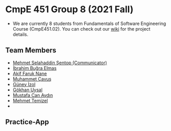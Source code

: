 # CmpE 451 Group 8 (2021 Fall)
- We are currently 8 students from Fundamentals of Software Engineering Course (CmpE451.02). You can check out our [wiki](https://github.com/bounswe/2021SpringGroup8/wiki) for the project details.

## Team Members
- [Mehmet Selahaddin Şentop (Communicator)](https://github.com/bounswe/2021SpringGroup8/wiki/Mehmet-Selahaddin-Şentop)
- [İbrahim Buğra Elmas](https://github.com/bounswe/2021SpringGroup8/wiki/%C4%B0brahim-Bu%C4%9Fra-Elmas)
- [Akif Faruk Nane](https://github.com/bounswe/2021SpringGroup8/wiki/Akif-Faruk-NANE)
- [Muhammet Çavuş](https://github.com/bounswe/2021SpringGroup8/wiki/Muhammet-%C3%87avu%C5%9F)
- [Güney İzol](https://github.com/bounswe/2021SpringGroup8/wiki/Güney-İzol)
- [Gökhan Uysal](https://github.com/bounswe/2021SpringGroup8/wiki/G%C3%B6khan-UYSAL)
- [Mustafa Can Aydın](https://github.com/bounswe/2021SpringGroup8/wiki/Mustafa-Can-AYDIN)
- [Mehmet Temizel](https://github.com/bounswe/bounswe2020group7/wiki/Mehmet-TEM%C4%B0ZEL)
- []()


## Practice-App


